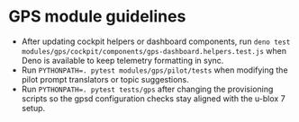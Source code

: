# GPS module guidelines

- After updating cockpit helpers or dashboard components, run
  `deno test modules/gps/cockpit/components/gps-dashboard.helpers.test.js` when
  Deno is available to keep telemetry formatting in sync.
- Run `PYTHONPATH=. pytest modules/gps/pilot/tests` when modifying the pilot
  prompt translators or topic suggestions.
- Run `PYTHONPATH=. pytest tests/gps` after changing the provisioning scripts so
  the gpsd configuration checks stay aligned with the u-blox 7 setup.
